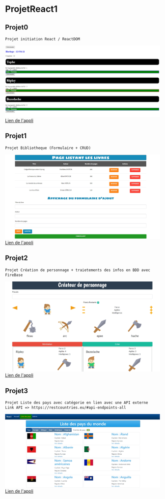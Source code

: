 # ProjetReact1

## Projet0
    Projet initiation React / ReactDOM
![alt text](https://github.com/bezedache29/ProjetReact1/blob/master/img/projet0.jpg)
[Lien de l'appli](http://ripley.eu/js/react/projet0/)
    
## Projet1
    Projet Bibliotheque (Formulaire + CRUD)
![alt text](https://github.com/bezedache29/ProjetReact1/blob/master/img/projet1.jpg)
[Lien de l'appli](http://ripley.eu/js/react/projet1/)

## Projet2
    Projet Création de personnage + traietements des infos en BDD avec FireBase
![alt text](https://github.com/bezedache29/ProjetReact1/blob/master/img/projet2.jpg)
[Lien de l'appli](http://ripley.eu/js/react/projet2/)

## Projet3
    Projet Liste des pays avec catégorie en lien avec une API externe
    Link API => https://restcountries.eu/#api-endpoints-all
![alt text](https://github.com/bezedache29/ProjetReact1/blob/master/img/projet3.jpg)
[Lien de l'appli](http://ripley.eu/js/react/projet3/)